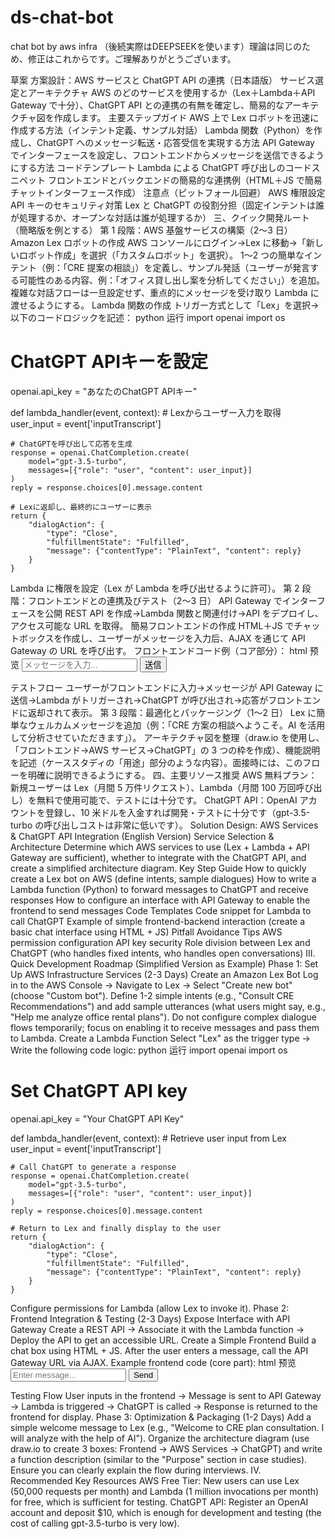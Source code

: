 # ds-chat-bot
chat bot by aws infra
（後続実際はDEEPSEEKを使います）理論は同じのため、修正はこれからです。ご理解ありがとうございます。

草案
方案設計：AWS サービスと ChatGPT API の連携（日本語版）
サービス選定とアーキテクチャ
AWS のどのサービスを使用するか（Lex＋Lambda＋API Gateway で十分）、ChatGPT API との連携の有無を確定し、簡易的なアーキテクチャ図を作成します。
主要ステップガイド
AWS 上で Lex ロボットを迅速に作成する方法（インテント定義、サンプル対話）
Lambda 関数（Python）を作成し、ChatGPT へのメッセージ転送・応答受信を実現する方法
API Gateway でインターフェースを設定し、フロントエンドからメッセージを送信できるようにする方法
コードテンプレート
Lambda による ChatGPT 呼び出しのコードスニペット
フロントエンドとバックエンドの簡易的な連携例（HTML＋JS で簡易チャットインターフェース作成）
注意点（ピットフォール回避）
AWS 権限設定
API キーのセキュリティ対策
Lex と ChatGPT の役割分担（固定インテントは誰が処理するか、オープンな対話は誰が処理するか）
三、クイック開発ルート（簡略版を例とする）
第 1 段階：AWS 基盤サービスの構築（2～3 日）
Amazon Lex ロボットの作成
AWS コンソールにログイン→Lex に移動→「新しいロボット作成」を選択（「カスタムロボット」を選択）。
1～2 つの簡単なインテント（例：「CRE 提案の相談」）を定義し、サンプル発話（ユーザーが発言する可能性のある内容、例：「オフィス貸し出し案を分析してください」）を追加。
複雑な対話フローは一旦設定せず、重点的にメッセージを受け取り Lambda に渡せるようにする。
Lambda 関数の作成
トリガー方式として「Lex」を選択→以下のコードロジックを記述：
python
运行
import openai
import os

# ChatGPT APIキーを設定
openai.api_key = "あなたのChatGPT APIキー"

def lambda_handler(event, context):
    # Lexからユーザー入力を取得
    user_input = event['inputTranscript']
    
    # ChatGPTを呼び出して応答を生成
    response = openai.ChatCompletion.create(
        model="gpt-3.5-turbo",
        messages=[{"role": "user", "content": user_input}]
    )
    reply = response.choices[0].message.content
    
    # Lexに返却し、最終的にユーザーに表示
    return {
        "dialogAction": {
            "type": "Close",
            "fulfillmentState": "Fulfilled",
            "message": {"contentType": "PlainText", "content": reply}
        }
    }
Lambda に権限を設定（Lex が Lambda を呼び出せるように許可）。
第 2 段階：フロントエンドとの連携及びテスト（2～3 日）
API Gateway でインターフェースを公開
REST API を作成→Lambda 関数と関連付け→API をデプロイし、アクセス可能な URL を取得。
簡易フロントエンドの作成
HTML＋JS でチャットボックスを作成し、ユーザーがメッセージを入力后、AJAX を通じて API Gateway の URL を呼び出す。
フロントエンドコード例（コア部分）：
html
预览
<input type="text" id="userInput" placeholder="メッセージを入力...">
<button onclick="sendMessage()">送信</button>
<div id="reply"></div>

<script>
function sendMessage() {
    const input = document.getElementById("userInput").value;
    fetch("あなたのAPI Gateway URL", {
        method: "POST",
        body: JSON.stringify({ inputTranscript: input })
    })
    .then(res => res.json())
    .then(data => {
        document.getElementById("reply").textContent = data.message.content;
    });
}
</script>
テストフロー
ユーザーがフロントエンドに入力→メッセージが API Gateway に送信→Lambda がトリガーされ→ChatGPT が呼び出され→応答がフロントエンドに返却されて表示。
第 3 段階：最適化とパッケージング（1～2 日）
Lex に簡単なウェルカムメッセージを追加（例：「CRE 方案の相談へようこそ。AI を活用して分析させていただきます」）。
アーキテクチャ図を整理（draw.io を使用し、「フロントエンド→AWS サービス→ChatGPT」の 3 つの枠を作成）、機能説明を記述（ケーススタディの「用途」部分のような内容）。面接時には、このフローを明確に説明できるようにする。
四、主要リソース推奨
AWS 無料プラン：新規ユーザーは Lex（月間 5 万件リクエスト）、Lambda（月間 100 万回呼び出し）を無料で使用可能で、テストには十分です。
ChatGPT API：OpenAI アカウントを登録し、10 米ドルを入金すれば開発・テストに十分です（gpt-3.5-turbo の呼び出しコストは非常に低いです）。
Solution Design: AWS Services & ChatGPT API Integration (English Version)
Service Selection & Architecture
Determine which AWS services to use (Lex + Lambda + API Gateway are sufficient), whether to integrate with the ChatGPT API, and create a simplified architecture diagram.
Key Step Guide
How to quickly create a Lex bot on AWS (define intents, sample dialogues)
How to write a Lambda function (Python) to forward messages to ChatGPT and receive responses
How to configure an interface with API Gateway to enable the frontend to send messages
Code Templates
Code snippet for Lambda to call ChatGPT
Example of simple frontend-backend interaction (create a basic chat interface using HTML + JS)
Pitfall Avoidance Tips
AWS permission configuration
API key security
Role division between Lex and ChatGPT (who handles fixed intents, who handles open conversations)
III. Quick Development Roadmap (Simplified Version as Example)
Phase 1: Set Up AWS Infrastructure Services (2-3 Days)
Create an Amazon Lex Bot
Log in to the AWS Console → Navigate to Lex → Select "Create new bot" (choose "Custom bot").
Define 1-2 simple intents (e.g., "Consult CRE Recommendations") and add sample utterances (what users might say, e.g., "Help me analyze office rental plans").
Do not configure complex dialogue flows temporarily; focus on enabling it to receive messages and pass them to Lambda.
Create a Lambda Function
Select "Lex" as the trigger type → Write the following code logic:
python
运行
import openai
import os

# Set ChatGPT API key
openai.api_key = "Your ChatGPT API Key"

def lambda_handler(event, context):
    # Retrieve user input from Lex
    user_input = event['inputTranscript']
    
    # Call ChatGPT to generate a response
    response = openai.ChatCompletion.create(
        model="gpt-3.5-turbo",
        messages=[{"role": "user", "content": user_input}]
    )
    reply = response.choices[0].message.content
    
    # Return to Lex and finally display to the user
    return {
        "dialogAction": {
            "type": "Close",
            "fulfillmentState": "Fulfilled",
            "message": {"contentType": "PlainText", "content": reply}
        }
    }



Configure permissions for Lambda (allow Lex to invoke it).
Phase 2: Frontend Integration & Testing (2-3 Days)
Expose Interface with API Gateway
Create a REST API → Associate it with the Lambda function → Deploy the API to get an accessible URL.
Create a Simple Frontend
Build a chat box using HTML + JS. After the user enters a message, call the API Gateway URL via AJAX.
Example frontend code (core part):
html
预览
<input type="text" id="userInput" placeholder="Enter message...">
<button onclick="sendMessage()">Send</button>
<div id="reply"></div>

<script>
function sendMessage() {
    const input = document.getElementById("userInput").value;
    fetch("Your API Gateway URL", {
        method: "POST",
        body: JSON.stringify({ inputTranscript: input })
    })
    .then(res => res.json())
    .then(data => {
        document.getElementById("reply").textContent = data.message.content;
    });
}
</script>
Testing Flow
User inputs in the frontend → Message is sent to API Gateway → Lambda is triggered → ChatGPT is called → Response is returned to the frontend for display.
Phase 3: Optimization & Packaging (1-2 Days)
Add a simple welcome message to Lex (e.g., "Welcome to CRE plan consultation. I will analyze with the help of AI").
Organize the architecture diagram (use draw.io to create 3 boxes: Frontend → AWS Services → ChatGPT) and write a function description (similar to the "Purpose" section in case studies). Ensure you can clearly explain the flow during interviews.
IV. Recommended Key Resources
AWS Free Tier: New users can use Lex (50,000 requests per month) and Lambda (1 million invocations per month) for free, which is sufficient for testing.
ChatGPT API: Register an OpenAI account and deposit $10, which is enough for development and testing (the cost of calling gpt-3.5-turbo is very low).
